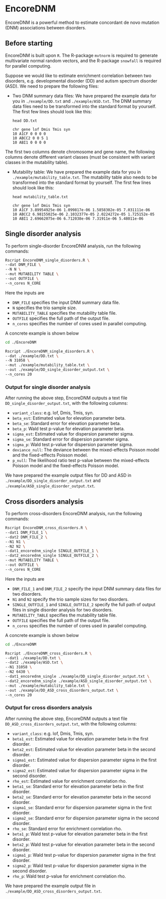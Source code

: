 # EncoreDNM
EncoreDNM is a powerful method to estimate concordant de novo mutation (DNM) associations between disorders. 

## Before starting
EncoreDNM is built upon `R`. The R-package `mvtnorm` is required to generate multivariate normal random vectors, and the R-package `snowfall` is required for parallel computing. 

Suppose we would like to estimate enrichment correlation between two disorders, e.g. developmental disorder (DD) and autism spectrum disorder (ASD). We need to prepare the following files:
* Two DNM summary data files: We have prepared the example data for you in `./example/DD.txt` and `./example/ASD.txt`. The DNM summary data files need to be transformed into the standard format by yourself. The first few lines should look like this: 

      head DD.txt
      
      chr gene lof Dmis Tmis syn
      10 A1CF 0 0 0 0
      10 ABCC2 0 0 5 1
      10 ABI1 0 0 0 0

The first two columns denote chromosome and gene name, the following columns denote different variant classes (must be consistent with variant classes in the mutability table). 
* Mutability table: We have prepared the example data for you in `./example/mutability_table.txt`. The mutability table also needs to be transformed into the standard format by yourself. The first few lines should look like this: 

      head mutability_table.txt

      chr gene lof Dmis Tmis syn
      10 A1CF 3.89954925e-06 1.099817e-06 1.5858302e-05 7.031111e-06
      10 ABCC2 6.98155025e-06 2.1032377e-05 2.0224272e-05 1.725152e-05
      10 ABI1 2.69662075e-06 6.712038e-06 7.31911e-06 5.48011e-06

## Single disorder analysis
To perform single-disorder EncoreDNM analysis, run the following commands:
```bash
Rscript EncoreDNM_single_disorders.R \
--dat DNM_FILE \
--N N \
--mut MUTABILITY TABLE \
--out OUTFILE \
--n_cores N_CORE
```

Here the inputs are
* `DNM_FILE` specifies the input DNM summary data file.
* `N` specifies the trio sample size.
* `MUTABILITY_TABLE` specifies the mutability table file.
* `OUTFILE` specifies the full path of the output file.
* `n_cores` specifies the number of cores used in parallel computing.

A concrete example is shown below
```bash
cd ./EncoreDNM

Rscript ./EncoreDNM_single_disorders.R \
--dat ./example/DD.txt \
--N 31058 \
--mut ./example/mutability_table.txt \
--out ./example/DD_single_disorder_output.txt \
--n_cores 20
```

### Output for single disorder analysis
After running the above step, EncoreDNM outputs a text file `DD_single_disorder_output.txt`, with the following columns:

* `variant_class`: e.g. lof, Dmis, Tmis, syn. 
* `beta_est`: Estimated value for elevation parameter beta. 
* `beta_se`: Standard error for elevation parameter beta. 
* `beta_p`: Wald test p-value for elevation parameter beta. 
* `sigma_est`: Estimated value for dispersion parameter sigma. 
* `sigma_se`: Standard error for dispersion parameter sigma. 
* `sigma_p`: Wald test p-value for dispersion parameter sigma. 
* `deviance_null`: The deviance between the mixed-effects Poisson model and the fixed-effects Poisson model.
* `p_null`: The likelihood ratio test p-value between the mixed-effects Poisson model and the fixed-effects Poisson model. 

We have prepared the example output files for DD and ASD in `./example/DD_single_disorder_output.txt` and `./example/ASD_single_disorder_output.txt`. 


## Cross disorders analysis
To perform cross-disorders EncoreDNM analysis, run the following commands:
```bash
Rscript EncoreDNM_cross_disorders.R \
--dat1 DNM_FILE_1 \
--dat2 DNM_FILE_2 \
--N1 N1 \
--N2 N2 \
--dat1_encorednm_single SINGLE_OUTFILE_1 \
--dat2_encorednm_single SINGLE_OUTFILE_2 \
--mut MUTABILITY TABLE \
--out OUTFILE \
--n_cores N_CORE
```

Here the inputs are
* `DNM_FILE_1` and `DNM_FILE_2` specify the input DNM summary data files for two disorders.
* `N1` and `N2` specify the trio sample sizes for two disorders.
* `SINGLE_OUTFILE_1` and `SINGLE_OUTFILE_2` specify the full path of output files in single disorder analysis for two disorders.
* `MUTABILITY_TABLE` specifies the mutability table file.
* `OUTFILE` specifies the full path of the output file.
* `n_cores` specifies the number of cores used in parallel computing.

A concrete example is shown below
```bash
cd ./EncoreDNM

Rscript ./EncoreDNM_cross_disorders.R \
--dat1 ./example/DD.txt \
--dat2 ./example/ASD.txt \
--N1 31058 \
--N2 6430 \
--dat1_encorednm_single ./example/DD_single_disorder_output.txt \
--dat2_encorednm_single ./example/ASD_single_disorder_output.txt \
--mut ./example/mutability_table.txt \
--out ./example/DD_ASD_cross_disorders_output.txt \
--n_cores 20
```

### Output for cross disorders analysis
After running the above step, EncoreDNM outputs a text file `DD_ASD_cross_disorders_output.txt`, with the following columns:

* `variant_class`: e.g. lof, Dmis, Tmis, syn. 
* `beta1_est`: Estimated value for elevation parameter beta in the first disorder. 
* `beta2_est`: Estimated value for elevation parameter beta in the second disorder. 
* `sigma1_est`: Estimated value for dispersion parameter sigma in the first disorder. 
* `sigma2_est`: Estimated value for dispersion parameter sigma in the second disorder. 
* `rho_est`: Estimated value for enrichment correlation rho. 
* `beta1_se`: Standard error for elevation parameter beta in the first disorder. 
* `beta2_se`: Standard error for elevation parameter beta in the second disorder. 
* `sigma1_se`: Standard error for dispersion parameter sigma in the first disorder. 
* `sigma2_se`: Standard error for dispersion parameter sigma in the second disorder. 
* `rho_se`: Standard error for enrichment correlation rho. 
* `beta1_p`: Wald test p-value for elevation parameter beta in the first disorder. 
* `beta2_p`: Wald test p-value for elevation parameter beta in the second disorder. 
* `sigma1_p`: Wald test p-value for dispersion parameter sigma in the first disorder. 
* `sigma2_p`: Wald test p-value for dispersion parameter sigma in the second disorder. 
* `rho_p`: Wald test p-value for enrichment correlation rho. 

We have prepared the example output file in `./example/DD_ASD_cross_disorders_output.txt`. 
